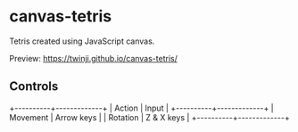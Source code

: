 # canvas-tetris
Tetris created using JavaScript canvas.

Preview: https://twinji.github.io/canvas-tetris/

## Controls
+----------+-------------+
| Action   | Input       |
+----------+-------------+
| Movement | Arrow keys  |
| Rotation | Z & X keys  |
+----------+-------------+